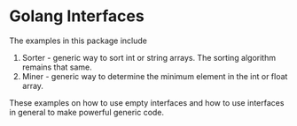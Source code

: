 # Golang Interfaces

The examples in this package include
1. Sorter - generic way to sort int or string arrays. The sorting algorithm remains that same.  
2. Miner - generic way to determine the minimum element in the int or float array.

These examples on how to use empty interfaces and how to use interfaces in general to make powerful generic code. 
